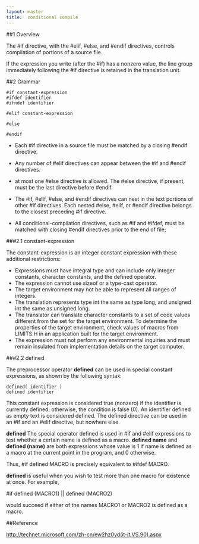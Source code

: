 ```yaml
---
layout: master
title:  conditional compile
---
```


##1 Overview

The #if directive, with the #elif, #else, and #endif directives, controls compilation of portions of a source file. 

If the expression you write (after the #if) has a nonzero value, the line group immediately following the #if directive is retained in the translation unit.

##2 Grammar

    #if constant-expression
    #ifdef identifier
    #ifndef identifier
    
    #elif constant-expression
    
    #else
    
    #endif

- Each #if directive in a source file must be matched by a closing #endif directive. 
- Any number of #elif directives can appear between the #if and #endif directives.
- at most one #else directive is allowed. The #else directive, if present, must be the last directive before #endif.

- The #if, #elif, #else, and #endif directives can nest in the text portions of other #if directives. Each nested #else, #elif, or #endif directive belongs to the closest preceding #if directive.

- All conditional-compilation directives, such as #if and #ifdef, must be matched with closing #endif directives prior to the end of file; 


###2.1 constant-expression

The constant-expression is an integer constant expression with these additional restrictions:

- Expressions must have integral type and can include only integer constants, character constants, and the defined operator.
- The expression cannot use sizeof or a type-cast operator.
- The target environment may not be able to represent all ranges of integers.
- The translation represents type int the same as type long, and unsigned int the same as unsigned long.
- The translator can translate character constants to a set of code values different from the set for the target environment. To determine the properties of the target environment, check values of macros from LIMITS.H in an application built for the target environment.
- The expression must not perform any environmental inquiries and must remain insulated from implementation details on the target computer.

###2.2 defined

The preprocessor operator **defined** can be used in special constant expressions, as shown by the following syntax:

    defined( identifier )
    defined identifier

This constant expression is considered true (nonzero) if the identifier is currently defined; otherwise, the condition is false (0). An identifier defined as empty text is considered defined. The defined directive can be used in an #if and an #elif directive, but nowhere else.

**defined** The special operator defined is used in #if and #elif expressions to test whether a certain name is defined as a macro. **defined name** and **defined (name)** are both expressions whose value is 1 if name is defined as a macro at the current point in the program, and 0 otherwise. 

Thus, #if defined MACRO is precisely equivalent to #ifdef MACRO.

**defined** is useful when you wish to test more than one macro for existence at once. For example,

#if defined (MACRO1) || defined (MACRO2)

would succeed if either of the names MACRO1 or MACRO2 is defined as a macro.

##Reference

http://technet.microsoft.com/zh-cn/ew2hz0yd(it-it,VS.90).aspx

